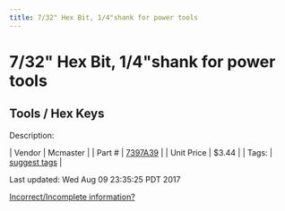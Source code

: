 ```yaml
---
title: 7/32" Hex Bit, 1/4"shank for power tools
---
```


# 7/32" Hex Bit, 1/4"shank for power tools
## Tools / Hex Keys
Description: 	 

| Vendor | Mcmaster | 
| Part # | [7397A39](https://www.mcmaster.com/#7397A39) | 
| Unit Price | $3.44 | 
| Tags: | [suggest tags](https://docs.google.com/forms/d/e/1FAIpQLSeWyY8v3RgOty-MyWmh9U0iivNYN_molChYyS-0U-o-kOAv_g/viewform) | 

Last updated: Wed Aug 09 23:35:25 PDT 2017

 [Incorrect/Incomplete information?](https://docs.google.com/forms/d/e/1FAIpQLSeWyY8v3RgOty-MyWmh9U0iivNYN_molChYyS-0U-o-kOAv_g/viewform)